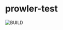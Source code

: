 # prowler-test
![BUILD](https://github.com/tvofik/prowler-test/actions/workflows/build.yml/badge.svg)
